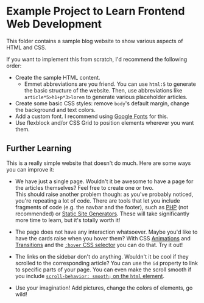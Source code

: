 # Example Project to Learn Frontend Web Development

This folder contains a sample blog website to show various aspects of HTML and CSS.

If you want to implement this from scratch, I'd recommend the following order:

- Create the sample HTML content.
  - Emmet abbreviations are you friend.
    You can use `html:5` to generate the basic structure of the website.
    Then, use abbreviations like `article*5>h1+p*3>lorem` to generate various placeholder articles.
- Create some basic CSS styles: remove `body`'s default margin, change the background and text colors.
- Add a custom font. I recommend using [Google Fonts](https://fonts.google.com) for this.
- Use flexblock and/or CSS Grid to position elements wherever you want them.

## Further Learning

This is a really simple website that doesn't do much.
Here are some ways you can improve it:

- We have just a single page.
  Wouldn't it be awesome to have a page for the articles themselves? Feel free to create one or two.  
  This should raise another problem though: as you've probably noticed, you're repeating a lot of code.
  There are tools that let you include fragments of code (e.g. the navbar and the footer), such as [PHP](https://www.php.net/) (not recommended) or [Static Site Generators](https://jamstack.org/generators/).
  These will take significantly more time to learn, but it's totally worth it!

- The page does not have any interaction whatsoever.
  Maybe you'd like to have the cards raise when you hover them?
  With CSS [Animations](https://www.w3schools.com/css/css3_animations.asp) and
  [Transitions](https://www.w3schools.com/css/css3_transitions.asp) and the
  [`:hover` CSS selector](https://www.w3schools.com/cssref/sel_hover.asp) you can do that. Try it out!

- The links on the sidebar don't do anything.
  Wouldn't it be cool if they scrolled to the corresponding article?
  You can use the `id` property to link to specific parts of your page.
  You can even make the scroll smooth if you include [`scroll-behavior: smooth;` on the `html` element](https://css-tricks.com/almanac/properties/s/scroll-behavior/).

- Use your imagination! Add pictures, change the colors of elements, go wild!
